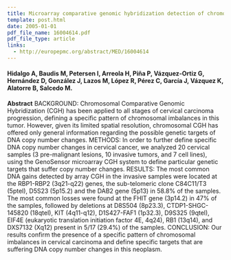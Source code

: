 ```yaml
---
title: Microarray comparative genomic hybridization detection of chromosomal imbalances in uterine cervix carcinoma
template: post.html 
date: 2005-01-01
pdf_file_name: 16004614.pdf
pdf_file_type: article
links:
  - http://europepmc.org/abstract/MED/16004614
---
```


#### Hidalgo A, Baudis M, Petersen I, Arreola H, Piña P, Vázquez-Ortiz G, Hernández D, González J, Lazos M, López R, Pérez C, García J, Vázquez K, Alatorre B, Salcedo M.

**Abstract** BACKGROUND: Chromosomal Comparative Genomic Hybridization (CGH) has been applied to all stages of cervical carcinoma progression, defining a specific pattern of chromosomal imbalances in this tumor. However, given its limited spatial resolution, chromosomal CGH has offered only general information regarding the possible genetic targets of DNA copy number changes. METHODS: In order to further define specific DNA copy number changes in cervical cancer, we analyzed 20 cervical samples (3 pre-malignant lesions, 10 invasive tumors, and 7 cell lines), using the GenoSensor microarray CGH system to define particular genetic targets that suffer copy number changes.<!--more--> RESULTS: The most common DNA gains detected by array CGH in the invasive samples were located at the RBP1-RBP2 (3q21-q22) genes, the sub-telomeric clone C84C11/T3 (5ptel), D5S23 (5p15.2) and the DAB2 gene (5p13) in 58.8% of the samples. The most common losses were found at the FHIT gene (3p14.2) in 47% of the samples, followed by deletions at D8S504 (8p23.3), CTDP1-SHGC- 145820 (18qtel), KIT (4q11-q12), D1S427-FAF1 (1p32.3), D9S325 (9qtel), EIF4E (eukaryotic translation initiation factor 4E, 4q24), RB1 (13q14), and DXS7132 (Xq12) present in 5/17 (29.4%) of the samples. CONCLUSION: Our results confirm the presence of a specific pattern of chromosomal imbalances in cervical carcinoma and define specific targets that are suffering DNA copy number changes in this neoplasm.
